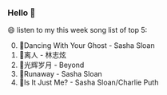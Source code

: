 ### Hello 👋

😄 listen to my this week song list of top 5:

0. 🌈Dancing With Your Ghost - Sasha Sloan
1. 🌈离人 - 林志炫
2. 🌈光辉岁月 - Beyond
3. 🌈Runaway - Sasha Sloan
4. 🌈Is It Just Me? - Sasha Sloan/Charlie Puth

